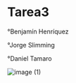 # Tarea3

°Benjamín Henríquez

°Jorge Slimming 

°Daniel Tamaro

![image (1)](https://github.com/d-a-t-s/Tarea3/assets/167927868/743a21a8-29f6-4d52-b053-75fa2ceaa78f)
